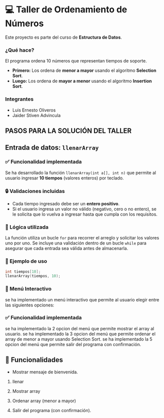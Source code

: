 # 💻 Taller de Ordenamiento de Números

Este proyecto es parte del curso de **Estructura de Datos**.

### **¿Qué hace?**

El programa ordena 10 números que representan tiempos de soporte.

* **Primero:** Los ordena de **menor a mayor** usando el algoritmo **Selection Sort**.
* **Luego:** Los ordena de **mayor a menor** usando el algoritmo **Insertion Sort**.


### **Integrantes**

* Luis Ernesto Oliveros
* Jaider Stiven Advincula

## PASOS PARA LA SOLUCIÓN DEL TALLER

##  Entrada de datos: `llenarArray`


### ✅ Funcionalidad implementada

Se ha desarrollado la función `llenarArray(int a[], int n)` que permite al usuario ingresar **10 tiempos** (valores enteros) por teclado.

### 🔒 Validaciones incluidas

- Cada tiempo ingresado debe ser un **entero positivo**.
- Si el usuario ingresa un valor no válido (negativo, cero o no entero), se le solicita que lo vuelva a ingresar hasta que cumpla con los requisitos.


### 🧠 Lógica utilizada

La función utiliza un bucle `for` para recorrer el arreglo y solicitar los valores uno por uno. Se incluye una validación dentro de un bucle `while` para asegurar que cada entrada sea válida antes de almacenarla.

### 📌 Ejemplo de uso

```c
int tiempos[10];
llenarArray(tiempos, 10); 
```

### 🧠 Menú Interactivo
se ha implementado un menú interactivo que permite al usuario elegir entre las siguientes opciones:

### ✅ Funcionalidad implementada 
se ha implementado la 2 opcion del menú que permite mostrar el array al usuario. 
se ha implementado la 3 opcion del menú que permite ordenar el array de menor a mayor usando Selection Sort. 
se ha implementado la 5 opcion del menú que permite salir del programa con confirmación.


## 🚀 Funcionalidades

- Mostrar mensaje de bienvenida.  
1. llenar 
2. Mostrar array
3. Ordenar array (menor a mayor)

5. Salir del programa (con confirmación).

